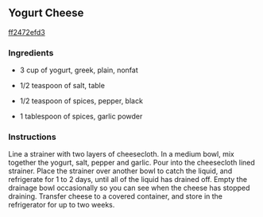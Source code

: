 ## Yogurt Cheese

[ff2472efd3](http://allrecipes.com/recipe/yogurt-cheese/)

### Ingredients

 - 3 cup of yogurt, greek, plain, nonfat

 - 1/2 teaspoon of salt, table

 - 1/2 teaspoon of spices, pepper, black

 - 1 tablespoon of spices, garlic powder

### Instructions

Line a strainer with two layers of cheesecloth. In a medium bowl, mix together the yogurt, salt, pepper and garlic. Pour into the cheesecloth lined strainer. Place the strainer over another bowl to catch the liquid, and refrigerate for 1 to 2 days, until all of the liquid has drained off. Empty the drainage bowl occasionally so you can see when the cheese has stopped draining. Transfer cheese to a covered container, and store in the refrigerator for up to two weeks.